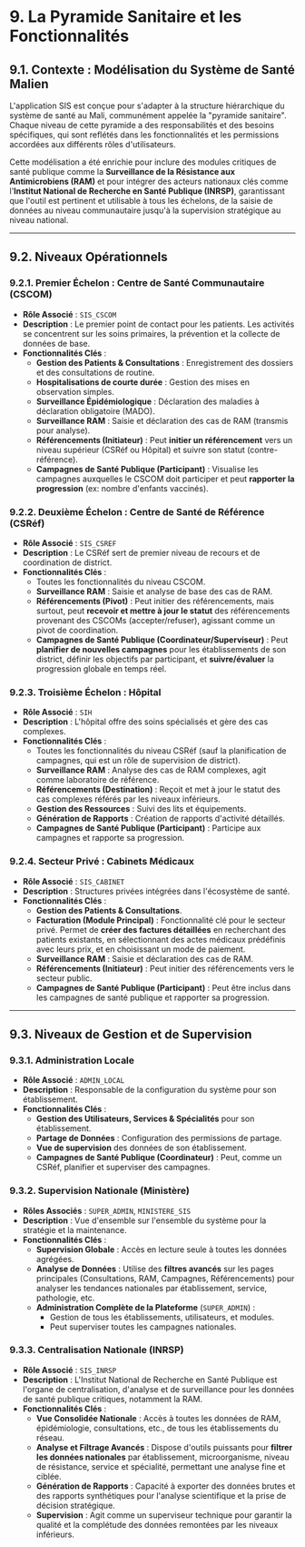 # 9. La Pyramide Sanitaire et les Fonctionnalités

## 9.1. Contexte : Modélisation du Système de Santé Malien

L'application SIS est conçue pour s'adapter à la structure hiérarchique du système de santé au Mali, communément appelée la "pyramide sanitaire". Chaque niveau de cette pyramide a des responsabilités et des besoins spécifiques, qui sont reflétés dans les fonctionnalités et les permissions accordées aux différents rôles d'utilisateurs.

Cette modélisation a été enrichie pour inclure des modules critiques de santé publique comme la **Surveillance de la Résistance aux Antimicrobiens (RAM)** et pour intégrer des acteurs nationaux clés comme l'**Institut National de Recherche en Santé Publique (INRSP)**, garantissant que l'outil est pertinent et utilisable à tous les échelons, de la saisie de données au niveau communautaire jusqu'à la supervision stratégique au niveau national.

---

## 9.2. Niveaux Opérationnels

### 9.2.1. Premier Échelon : Centre de Santé Communautaire (CSCOM)

-   **Rôle Associé** : `SIS_CSCOM`
-   **Description** : Le premier point de contact pour les patients. Les activités se concentrent sur les soins primaires, la prévention et la collecte de données de base.
-   **Fonctionnalités Clés** :
    -   **Gestion des Patients & Consultations** : Enregistrement des dossiers et des consultations de routine.
    -   **Hospitalisations de courte durée** : Gestion des mises en observation simples.
    -   **Surveillance Épidémiologique** : Déclaration des maladies à déclaration obligatoire (MADO).
    -   **Surveillance RAM** : Saisie et déclaration des cas de RAM (transmis pour analyse).
    -   **Référencements (Initiateur)** : Peut **initier un référencement** vers un niveau supérieur (CSRéf ou Hôpital) et suivre son statut (contre-référence).
    -   **Campagnes de Santé Publique (Participant)** : Visualise les campagnes auxquelles le CSCOM doit participer et peut **rapporter la progression** (ex: nombre d'enfants vaccinés).

### 9.2.2. Deuxième Échelon : Centre de Santé de Référence (CSRéf)

-   **Rôle Associé** : `SIS_CSREF`
-   **Description** : Le CSRéf sert de premier niveau de recours et de coordination de district.
-   **Fonctionnalités Clés** :
    -   Toutes les fonctionnalités du niveau CSCOM.
    -   **Surveillance RAM** : Saisie et analyse de base des cas de RAM.
    -   **Référencements (Pivot)** : Peut initier des référencements, mais surtout, peut **recevoir et mettre à jour le statut** des référencements provenant des CSCOMs (accepter/refuser), agissant comme un pivot de coordination.
    -   **Campagnes de Santé Publique (Coordinateur/Superviseur)** : Peut **planifier de nouvelles campagnes** pour les établissements de son district, définir les objectifs par participant, et **suivre/évaluer** la progression globale en temps réel.

### 9.2.3. Troisième Échelon : Hôpital

-   **Rôle Associé** : `SIH`
-   **Description** : L'hôpital offre des soins spécialisés et gère des cas complexes.
-   **Fonctionnalités Clés** :
    -   Toutes les fonctionnalités du niveau CSRéf (sauf la planification de campagnes, qui est un rôle de supervision de district).
    -   **Surveillance RAM** : Analyse des cas de RAM complexes, agit comme laboratoire de référence.
    -   **Référencements (Destination)** : Reçoit et met à jour le statut des cas complexes référés par les niveaux inférieurs.
    -   **Gestion des Ressources** : Suivi des lits et équipements.
    -   **Génération de Rapports** : Création de rapports d'activité détaillés.
    -   **Campagnes de Santé Publique (Participant)** : Participe aux campagnes et rapporte sa progression.

### 9.2.4. Secteur Privé : Cabinets Médicaux

-   **Rôle Associé** : `SIS_CABINET`
-   **Description** : Structures privées intégrées dans l'écosystème de santé.
-   **Fonctionnalités Clés** :
    -   **Gestion des Patients & Consultations**.
    -   **Facturation (Module Principal)** : Fonctionnalité clé pour le secteur privé. Permet de **créer des factures détaillées** en recherchant des patients existants, en sélectionnant des actes médicaux prédéfinis avec leurs prix, et en choisissant un mode de paiement.
    -   **Surveillance RAM** : Saisie et déclaration des cas de RAM.
    -   **Référencements (Initiateur)** : Peut initier des référencements vers le secteur public.
    -   **Campagnes de Santé Publique (Participant)** : Peut être inclus dans les campagnes de santé publique et rapporter sa progression.

---

## 9.3. Niveaux de Gestion et de Supervision

### 9.3.1. Administration Locale

-   **Rôle Associé** : `ADMIN_LOCAL`
-   **Description** : Responsable de la configuration du système pour son établissement.
-   **Fonctionnalités Clés** :
    -   **Gestion des Utilisateurs, Services & Spécialités** pour son établissement.
    -   **Partage de Données** : Configuration des permissions de partage.
    -   **Vue de supervision** des données de son établissement.
    -   **Campagnes de Santé Publique (Coordinateur)** : Peut, comme un CSRéf, planifier et superviser des campagnes.

### 9.3.2. Supervision Nationale (Ministère)

-   **Rôles Associés** : `SUPER_ADMIN`, `MINISTERE_SIS`
-   **Description** : Vue d'ensemble sur l'ensemble du système pour la stratégie et la maintenance.
-   **Fonctionnalités Clés** :
    -   **Supervision Globale** : Accès en lecture seule à toutes les données agrégées.
    -   **Analyse de Données** : Utilise des **filtres avancés** sur les pages principales (Consultations, RAM, Campagnes, Référencements) pour analyser les tendances nationales par établissement, service, pathologie, etc.
    -   **Administration Complète de la Plateforme** (`SUPER_ADMIN`) :
        -   Gestion de tous les établissements, utilisateurs, et modules.
        -   Peut superviser toutes les campagnes nationales.

### 9.3.3. Centralisation Nationale (INRSP)
- **Rôle Associé** : `SIS_INRSP`
- **Description** : L'Institut National de Recherche en Santé Publique est l'organe de centralisation, d'analyse et de surveillance pour les données de santé publique critiques, notamment la RAM.
- **Fonctionnalités Clés** :
    - **Vue Consolidée Nationale** : Accès à toutes les données de RAM, épidémiologie, consultations, etc., de tous les établissements du réseau.
    - **Analyse et Filtrage Avancés** : Dispose d'outils puissants pour **filtrer les données nationales** par établissement, microorganisme, niveau de résistance, service et spécialité, permettant une analyse fine et ciblée.
    - **Génération de Rapports** : Capacité à exporter des données brutes et des rapports synthétiques pour l'analyse scientifique et la prise de décision stratégique.
    - **Supervision** : Agit comme un superviseur technique pour garantir la qualité et la complétude des données remontées par les niveaux inférieurs.